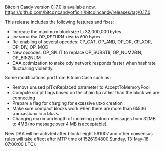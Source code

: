Bitcoin Candy version 0.17.0 is available now.
https://github.com/bitcoincandyofficial/bitcoincandy/releases/tag/0.17.0

This release includes the following features and fixes:

- Increase the maximum blocksize to 32,000,000 bytes
- Increase the OP_RETURN size to 600 bytes
- Re-enabling of several opcodes: OP_CAT, OP_AND, OP_OR, OP_XOR, OP_DIV, OP_MOD
- New opcodes: OP_SPLIT to replace OP_SUBSTR, OP_NUM2BIN, OP_BIN2NUM
- DAA optimization to make cdy network responds faster when hashrate fluctuating violently.



Some modifications port from Bitcoin Cash such as : 
- Remove unused plTxnReplaced parameter to AcceptToMemoryPool
- Compute script flags based on the chain tip rather than the block we are connecting
- Prepare a flag for charging for excessive utxo creation
- Make sure compact blocks work when there are more than 65536 transactions in a block.
- Changing maximum length of incoming protocol messages from 32MB to 4MB (no message over 4 MB is acceptable).


New DAA will be activted after block height 591007 and other consensus rules will take effect after MTP time of 1526194800(Sunday, 13-May-18 07:00:00 UTC).
